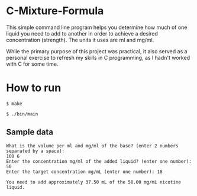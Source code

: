 # C-Mixture-Formula

This simple command line program helps you determine how much of one liquid you need to add to another in order to achieve a desired concentration (strength). The units it uses are ml and mg/ml.

While the primary purpose of this project was practical, it also served as a personal exercise to refresh my skills in C programming, as I hadn't worked with C for some time.

# How to run

`$ make`

`$ ./bin/main`

## Sample data

```
What is the volume per ml and mg/ml of the base? (enter 2 numbers separated by a space):
100 6
Enter the concentration mg/ml of the added liquid? (enter one number):
50
Enter the target concentration mg/mL (enter one number): 18

You need to add approximately 37.50 mL of the 50.00 mg/mL nicotine liquid.
```
